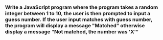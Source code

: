 ### Write a JavaScript program where the program takes a random integer between 1 to 10, the user is then prompted to input a guess number. If the user input matches with guess number, the program will display a message "Matched" otherwise display a message "Not matched, the number was 'X'"